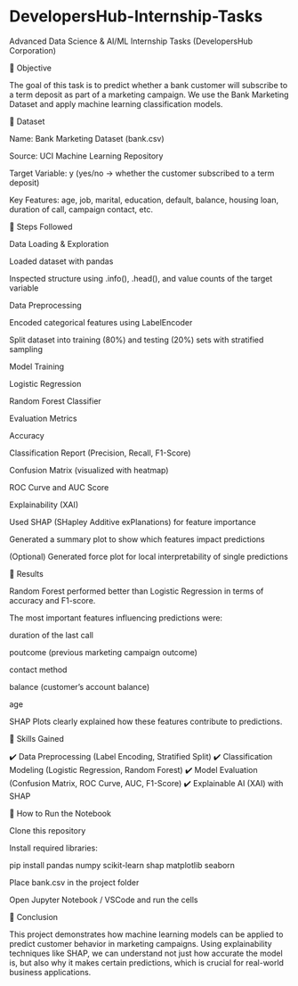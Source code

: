 # DevelopersHub-Internship-Tasks
Advanced Data Science &amp; AI/ML Internship Tasks (DevelopersHub Corporation)

🔹 Objective

The goal of this task is to predict whether a bank customer will subscribe to a term deposit as part of a marketing campaign.
We use the Bank Marketing Dataset and apply machine learning classification models.

🔹 Dataset

Name: Bank Marketing Dataset (bank.csv)

Source: UCI Machine Learning Repository

Target Variable: y (yes/no → whether the customer subscribed to a term deposit)

Key Features: age, job, marital, education, default, balance, housing loan, duration of call, campaign contact, etc.

🔹 Steps Followed

Data Loading & Exploration

Loaded dataset with pandas

Inspected structure using .info(), .head(), and value counts of the target variable

Data Preprocessing

Encoded categorical features using LabelEncoder

Split dataset into training (80%) and testing (20%) sets with stratified sampling

Model Training

Logistic Regression

Random Forest Classifier

Evaluation Metrics

Accuracy

Classification Report (Precision, Recall, F1-Score)

Confusion Matrix (visualized with heatmap)

ROC Curve and AUC Score

Explainability (XAI)

Used SHAP (SHapley Additive exPlanations) for feature importance

Generated a summary plot to show which features impact predictions

(Optional) Generated force plot for local interpretability of single predictions

🔹 Results

Random Forest performed better than Logistic Regression in terms of accuracy and F1-score.

The most important features influencing predictions were:

duration of the last call

poutcome (previous marketing campaign outcome)

contact method

balance (customer’s account balance)

age

SHAP Plots clearly explained how these features contribute to predictions.

🔹 Skills Gained

✔️ Data Preprocessing (Label Encoding, Stratified Split)
✔️ Classification Modeling (Logistic Regression, Random Forest)
✔️ Model Evaluation (Confusion Matrix, ROC Curve, AUC, F1-Score)
✔️ Explainable AI (XAI) with SHAP

🔹 How to Run the Notebook

Clone this repository

Install required libraries:

pip install pandas numpy scikit-learn shap matplotlib seaborn


Place bank.csv in the project folder

Open Jupyter Notebook / VSCode and run the cells

🔹 Conclusion

This project demonstrates how machine learning models can be applied to predict customer behavior in marketing campaigns. Using explainability techniques like SHAP, we can understand not just how accurate the model is, but also why it makes certain predictions, which is crucial for real-world business applications.
